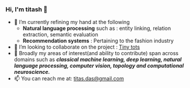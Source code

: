 ### Hi, I'm titash 👋

- 🔭 I’m currently refining my hand at the following
  * **Natural language processing** such as : entity linking, relation extraction, semantic evaluation
  * **Recommendation systems** : Pertaining to the fashion industry
- 👯 I’m looking to collaborate on the project :  [Tiny tots](https://github.com/TitasDas/Tinytots) 
- 🌱 Broadly my areas of interest(and ability to contribute) span across domains such as ***classical machine learning, deep learning, natural language processing, computer vision, topology and computational neuroscience.***
- 📫 You can reach me at: titas.das@gmail.com  


<!--
**TitasDas/TitasDas** is a ✨ _special_ ✨ repository because its `README.md` (this file) appears on your GitHub profile.

Here are some ideas to get you started:

- 🔭 I’m currently working on ...
- 🌱 I’m currently learning ...
- 👯 I’m looking to collaborate on ...
- 🤔 I’m looking for help with ...
- 💬 Ask me about ...
- 📫 How to reach me: ...
- 😄 Pronouns: ...
- ⚡ Fun fact: ...
-->
